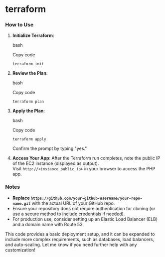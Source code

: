 # terraform

### How to Use

1.  **Initialize Terraform**:

    bash

    Copy code

    `terraform init`

2.  **Review the Plan**:

    bash

    Copy code

    `terraform plan`

3.  **Apply the Plan**:

    bash

    Copy code

    `terraform apply`

    Confirm the prompt by typing "yes."

4.  **Access Your App**: After the Terraform run completes, note the public IP of the EC2 instance (displayed as output). Visit `http://<instance_public_ip>` in your browser to access the PHP app.

### Notes

-   **Replace `https://github.com/your-github-username/your-repo-name.git`** with the actual URL of your GitHub repo.
-   Ensure your repository does not require authentication for cloning (or use a secure method to include credentials if needed).
-   For production use, consider setting up an Elastic Load Balancer (ELB) and a domain name with Route 53.

This code provides a basic deployment setup, and it can be expanded to include more complex requirements, such as databases, load balancers, and auto-scaling. Let me know if you need further help with any customization!
